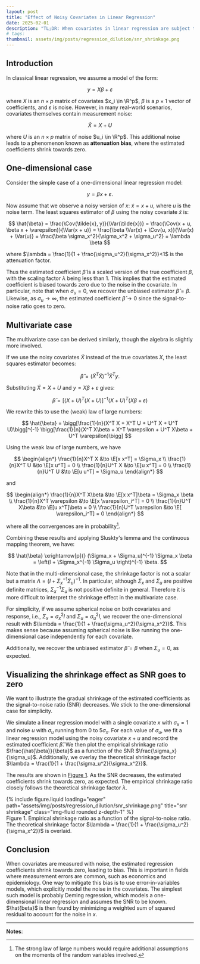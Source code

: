 ```yaml
---
layout: post
title: "Effect of Noisy Covariates in Linear Regression"
date: 2025-02-01
description: "TL;DR: When covariates in linear regression are subject to noise, the estimated regression coefficients shrink towards zero. We derive this effect mathematically and illustrate it with simulations."
# tags:
thumbnail: assets/img/posts/regression_dilution/snr_shrinkage.png
---
```


$$
\newcommand{\E}{\mathbb{E}}
\newcommand{\Var}{\text{Var}}
\newcommand{\Cov}{\text{Cov}}
\newcommand{\R}{\mathbb{R}}
$$

## Introduction

In classical linear regression, we assume a model of the form:

$$
y = X\beta + \varepsilon
$$

where $X$ is an $n \times p$ matrix of covariates $x_i \in \R^p$, $\beta$ is a $p \times 1$ vector of coefficients, and $\varepsilon$ is noise. However, in many real-world scenarios, covariates themselves contain measurement noise:

$$
\tilde{X} = X + U
$$

where $U$ is an $n \times p$ matrix of noise $u_i \in \R^p$. This additional noise leads to a phenomenon known as **attenuation bias**, where the estimated coefficients shrink towards zero.

## One-dimensional case

Consider the simple case of a one-dimensional linear regression model:

$$
y = \beta x + \varepsilon.
$$

Now assume that we observe a noisy version of $x$: $\tilde{x} = x + u$, where $u$ is the noise term. The least squares estimator of $\beta$ using the noisy covariate $\tilde{x}$ is:

$$
\hat{\beta} = \frac{\Cov(\tilde{x}, y)}{\Var(\tilde{x})} = \frac{\Cov(x + u, \beta x + \varepsilon)}{\Var(x + u)} = \frac{\beta \Var(x) + \Cov(u, x)}{\Var(x) + \Var(u)} = \frac{\beta \sigma_x^2}{\sigma_x^2 + \sigma_u^2} = \lambda \beta
$$

where $\lambda = \frac{1}{1 + \frac{\sigma_u^2}{\sigma_x^2}}<1$ is the attenuation factor.

Thus the estimated coefficient $\hat{\beta}$ is a scaled version of the true coefficient $\beta$, with the scaling factor $\lambda$ being less than 1. This implies that the estimated coefficient is biased towards zero due to the noise in the covariate. In particular, note that when $\sigma_u = 0$, we recover the unbiased estimator $\hat{\beta} = \beta$. Likewise, as $\sigma_u \to \infty$, the estimated coefficient $\hat{\beta} \to 0$ since the signal-to-noise ratio goes to zero.


## Multivariate case

The multivariate case can be derived similarly, though the algebra is slightly more involved.

If we use the noisy covariates $\tilde{X}$ instead of the true covariates $X$, the least squares estimator becomes:

$$
\hat{\beta} = (\tilde{X}^T \tilde{X})^{-1} \tilde{X}^T y.
$$

Substituting $\tilde{X} = X + U$ and $y = X\beta + \varepsilon$ gives:

$$
\hat{\beta} = [(X + U)^T (X + U)]^{-1} (X + U)^T (X\beta + \varepsilon)
$$

We rewrite this to use the (weak) law of large numbers:

$$
\hat{\beta} = \bigg[\frac{1}{n}(X^T X + X^T U + U^T X + U^T U)\bigg]^{-1} \bigg[\frac{1}{n}(X^T X\beta + X^T \varepsilon + U^T X\beta + U^T \varepsilon)\bigg] 
$$

Using the weak law of large numbers, we have

$$
\begin{align*}
\frac{1}{n}X^T X &\to \E[x x^T] = \Sigma_x \\
\frac{1}{n}X^T U &\to \E[x u^T] = 0 \\
\frac{1}{n}U^T X &\to \E[u x^T] = 0 \\
\frac{1}{n}U^T U &\to \E[u u^T] = \Sigma_u
\end{align*}
$$

and

$$
\begin{align*}
\frac{1}{n}X^T X\beta &\to \E[x x^T]\beta = \Sigma_x \beta \\
\frac{1}{n}X^T \varepsilon &\to \E[x \varepsilon_i^T] = 0 \\
\frac{1}{n}U^T X\beta &\to \E[u x^T]\beta = 0 \\
\frac{1}{n}U^T \varepsilon &\to \E[ \varepsilon_i^T] = 0
\end{align*}
$$

where all the convergences are in probability[^strong].

Combining these results and applying Sluskty's lemma and the continuous mapping theorem, we have:

$$
\hat{\beta} \xrightarrow[p]{} (\Sigma_x + \Sigma_u)^{-1} \Sigma_x \beta = \left(I + \Sigma_x^{-1} \Sigma_u \right)^{-1} \beta.
$$

Note that in the multi-dimensional case, the shrinkage factor is not a scalar but a matrix $\Lambda = (I + \Sigma_x^{-1} \Sigma_u)^{-1}$. In particular, although $\Sigma_x$ and $\Sigma_u$ are positive definite matrices, $\Sigma_x^{-1} \Sigma_u$ is not positive definite in general. Therefore it is more difficult to interpret the shrinkage effect in the multivariate case.

For simplicity, if we assume spherical noise on both covariates and response, i.e., $\Sigma_x = \sigma_x^2 I$ and $\Sigma_u = \sigma_u^2 I$, we recover the one-dimensional result with $\lambda = \frac{1}{1 + \frac{\sigma_u^2}{\sigma_x^2}}$. This makes sense because assuming spherical noise is like running the one-dimensional case independently for each covariate.

Additionally, we recover the unbiased estimator $\hat{\beta} = \beta$ when $\Sigma_u = 0$, as expected. 


## Visualizing the shrinkage effect as SNR goes to zero

We want to illustrate the gradual shrinkage of the estimated coefficients as the signal-to-noise ratio (SNR) decreases. We stick to the one-dimensional case for simplicity.

We simulate a linear regression model with a single covariate $x$ with $\sigma_x = 1$ and noise $u$ with $\sigma_u$ running from $0$ to $5 \sigma_x$. For each value of $\sigma_u$, we fit a linear regression model using the noisy covariate $x + u$ and record the estimated coefficient $\hat{\beta}$. We then plot the empirical shrinkage ratio $\frac{\hat{\beta}}{\beta}$ as a function of the SNR $\frac{\sigma_x}{\sigma_u}$. Additionally, we overlay the theoretical shrinkage factor $\lambda = \frac{1}{1 + \frac{\sigma_u^2}{\sigma_x^2}}$.

The results are shown in [Figure 1](#fig-1). As the SNR decreases, the estimated coefficients shrink towards zero, as expected. The empirical shrinkage ratio closely follows the theoretical shrinkage factor $\lambda$.

<div class="row justify-content-center" id="fig-1">
    <div class="col-sm-3 mt-3 mt-md-0">
        {% include figure.liquid loading="eager" path="assets/img/posts/regression_dilution/snr_shrinkage.png" title="snr shrinkage" class="img-fluid rounded z-depth-1" %}
    </div>
</div>
<div class="caption">
    Figure 1. Empirical shrinkage ratio as a function of the signal-to-noise ratio. The theoretical shrinkage factor $\lambda = \frac{1}{1 + \frac{\sigma_u^2}{\sigma_x^2}}$ is overlaid.
</div>


## Conclusion

When covariates are measured with noise, the estimated regression coefficients shrink towards zero, leading to bias. This is important in fields where measurement errors are common, such as economics and epidemiology. One way to mitigate this bias is to use error-in-variables models, which explicitly model the noise in the covariates. The simplest such model is probably Deming regression, which models a one-dimensional linear regression and assumes the SNR to be known. $\hat{beta}$ is then found by minimizing a weighted sum of squared residual to account for the noise in $x$.

---

**Notes**:

[^strong]: The strong law of large numbers would require additional assumptions on the moments of the random variables involved.

